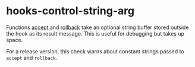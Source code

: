 # hooks-control-string-arg

Functions [accept](https://xrpl-hooks.readme.io/v2.0/reference/accept) and [rollback](https://xrpl-hooks.readme.io/v2.0/reference/rollback) take an optional string buffer stored outside the hook as its result message. This is useful for debugging but takes up space.

For a release version, this check warns about constant strings passed to `accept` and `rollback`.
